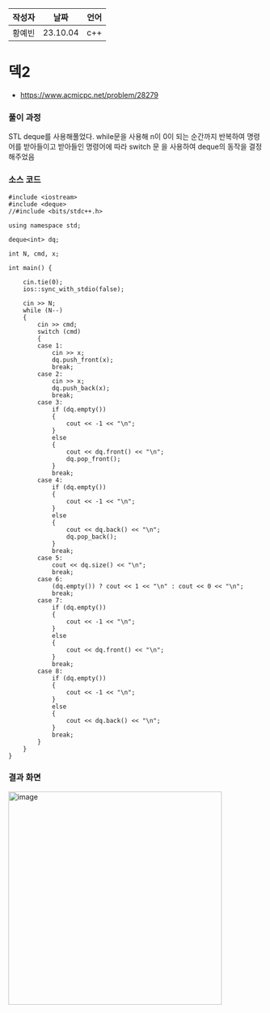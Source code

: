 | 작성자  |   날짜   | 언어    |
| ------- | --------- | ------- |
| 황예빈  | 23.10.04  | c++  |

# 덱2

 - https://www.acmicpc.net/problem/28279
  

### 풀이 과정  


STL deque를 사용해풀었다. 
while문을 사용해 n이 0이 되는 순간까지 반복하여 명령어를 받아들이고 
받아들인 명령어에 따라 switch 문 을 사용하여 deque의 동작을 결정해주었음 


### 소스 코드

```
#include <iostream>
#include <deque>
//#include <bits/stdc++.h>

using namespace std;

deque<int> dq;

int N, cmd, x;

int main() {

	cin.tie(0); 
	ios::sync_with_stdio(false);
    
	cin >> N;
	while (N--)
	{
		cin >> cmd;
		switch (cmd)
		{
		case 1:
			cin >> x;
			dq.push_front(x);
			break;
		case 2:
			cin >> x;
			dq.push_back(x);
			break;
		case 3:
			if (dq.empty())
			{
				cout << -1 << "\n";
			}
			else
			{
				cout << dq.front() << "\n";
				dq.pop_front();
			}
			break;
		case 4:
			if (dq.empty())
			{
				cout << -1 << "\n";
			}
			else
			{
				cout << dq.back() << "\n";
				dq.pop_back();
			}
			break;
		case 5:
			cout << dq.size() << "\n";
			break;
		case 6:
			(dq.empty()) ? cout << 1 << "\n" : cout << 0 << "\n";
			break;
		case 7:
			if (dq.empty())
			{
				cout << -1 << "\n";
			}
			else
			{
				cout << dq.front() << "\n";
			}
			break;
		case 8:
			if (dq.empty())
			{
				cout << -1 << "\n";
			}
			else
			{
				cout << dq.back() << "\n";
			}
			break;
		}
	}
}

```

### 결과 화면


<img width="422" alt="image" src="https://github.com/gnbhub/20232_C_Algorithm/assets/108808701/cfaaf2e6-14e7-46e6-a2e0-21bfac9bd587">
